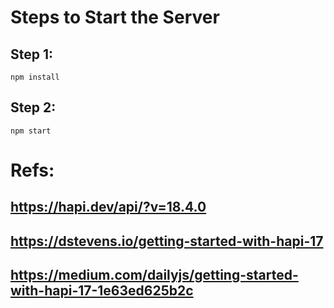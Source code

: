 # Steps to Start the Server

## Step 1:
```
npm install
```

## Step 2:
```
npm start
```

# Refs:

## https://hapi.dev/api/?v=18.4.0

## https://dstevens.io/getting-started-with-hapi-17

## https://medium.com/dailyjs/getting-started-with-hapi-17-1e63ed625b2c